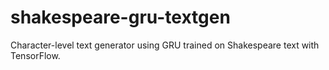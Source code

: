 # shakespeare-gru-textgen
Character-level text generator using GRU trained on Shakespeare text with TensorFlow.
